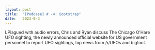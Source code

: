 ```yaml
---
layout: post
title:  "[Podcase] # -4: Bootstrap"
date:   2023-9-3
---
```


<p class="intro"><span class="dropcap">L</span>Plagued with audio errors, Chris and Ryan discuss The Chicago O'Hare UFO sighting, the newly announced official website for US government personnel to report UFO sightings, top news from /r/UFOs and bigfoot.</p>

<!-- Add a placeholder for the Twitch embed -->
<div id="twitch-embed"></div>

<!-- Load the Twitch embed script -->
<script src="https://player.twitch.tv/js/embed/v1.js"></script>

<!-- Create a Twitch.Player object. This will render within the placeholder div -->
<script type="text/javascript">
  new Twitch.Player("twitch-embed", {
    video: "1916497539"
  });
</script>